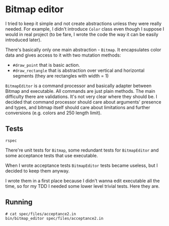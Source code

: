 # Bitmap editor

I tried to keep it simple and not create abstractions unless they were really
needed. For example, I didn't introduce `Color` class even though I suppose I
would in real project (to be fare, I wrote the code the way it can be easily
introduced later).

There's basically only one main abstraction - `Bitmap`.
It encapsulates color data and gives access to it with two mutation methods:

* `#draw_point` that is basic action.
* `#draw_rectangle` that is abstraction over vertical and horizontal segments
  (they are rectangles with width = 1)

`BitmapEditor` is a command processor and basically adapter between Bitmap and
executable. All commands are just plain methods. The main difficulty there are
validations. It's not very clear where they should be. I decided that command
processor should care about arguments' presence and types, and bitmap itself
should care about limitations and further conversions (e.g. colors and 250
length limit).

## Tests

```
rspec
```

There're unit tests for `Bitmap`, some redundant tests for `BitmapEditor` and
some acceptance tests that use executable.

When I wrote acceptance tests `BitmapEditor` tests became useless, but I decided
to keep them anyway.

I wrote them in a first place because I didn't wanna edit executable all the
time, so for my TDD I needed some lower level trivial tests. Here they are.

## Running

```
# cat spec/files/acceptance2.in
bin/bitmap_editor spec/files/acceptance2.in
```
